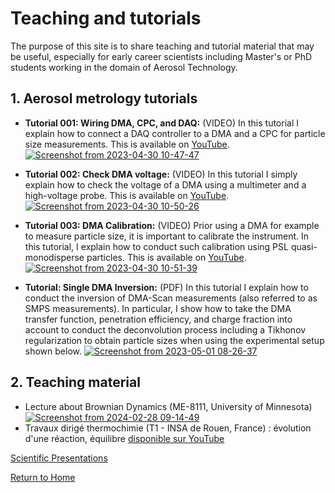 # Teaching and tutorials
The purpose of this site is to share teaching and tutorial material that may be useful, especially for early career scientists including Master's or PhD students working in the domain of Aerosol Technology.

## 1. Aerosol metrology tutorials
* **Tutorial 001: Wiring DMA, CPC, and DAQ:** (VIDEO) In this tutorial I explain how to connect a DAQ controller to a DMA and a CPC for particle size measurements. This is available on [YouTube](https://youtu.be/jyJy2eUo-DA).
[![Screenshot from 2023-04-30 10-47-47](https://user-images.githubusercontent.com/62391931/235362747-6eca8ed0-b98b-4916-894a-9ffcbba256b9.png)](https://youtu.be/jyJy2eUo-DA)

* **Tutorial 002: Check DMA voltage:** (VIDEO) In this tutorial I simply explain how to check the voltage of a DMA using a multimeter and a high-voltage probe. This is available on [YouTube](https://youtu.be/JjLOWhJdNq0).
[![Screenshot from 2023-04-30 10-50-26](https://user-images.githubusercontent.com/62391931/235362872-e309dcb6-570a-4a59-996d-a0c8f39e4034.png)](https://youtu.be/JjLOWhJdNq0)

* **Tutorial 003: DMA Calibration:** (VIDEO) Prior using a DMA for example to measure particle size, it is important to calibrate the instrument. In this tutorial, I explain how to conduct such calibration using PSL quasi-monodisperse particles. This is available on [YouTube](https://youtu.be/XtmB4CBCa74).
[![Screenshot from 2023-04-30 10-51-39](https://user-images.githubusercontent.com/62391931/235363023-ccbce631-9e33-4b5d-81a7-e01ac286cf13.png)](https://youtu.be/XtmB4CBCa74)

* **Tutorial: Single DMA Inversion:** (PDF) In this tutorial I explain how to conduct the inversion of DMA-Scan measurements (also referred to as SMPS measurements). In particular, I show how to take the DMA transfer function, penetration efficiency, and charge fraction into account to conduct the deconvolution process including a Tikhonov regularization to obtain particle sizes when using the experimental setup shown below.
[![Screenshot from 2023-05-01 08-26-37](https://user-images.githubusercontent.com/62391931/235458097-ecb41cd7-b722-483c-a765-050561b30fd1.png)](https://github.com/Aerosol-Lab/OneDimensional_DMA_inversion/blob/main/Python/Documantation/SOP_Inversion_single_DMA_scan.pdf)

## 2. Teaching material

* Lecture about Brownian Dynamics (ME-8111, University of Minnesota)
[![Screenshot from 2024-02-28 09-14-49](https://github.com/josecmoranc/josecmoranc.github.io/assets/62391931/babce11d-c7e7-4748-8923-4949a57242d9)](https://github.com/josecmoranc/josecmoranc.github.io/blob/main/Lectures/2024-02-27%20Brownian%20Dynamics_v01.pdf)
* Travaux dirigé thermochimie (T1 - INSA de Rouen, France) : évolution d'une réaction, équilibre [disponible sur YouTube](https://youtu.be/vHdSyzvC_l4)

[Scientific Presentations](./presentations.html)

[Return to Home](./index.html)
